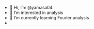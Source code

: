 - 👋 Hi, I’m @yamasa04
- 👀 I’m interested in analysis
- 🌱 I’m currently learning Fourier analysis
- 
<!---
yamasa04/yamasa04 is a ✨ special ✨ repository because its `README.md` (this file) appears on your GitHub profile.
You can click the Preview link to take a look at your changes.
--->
